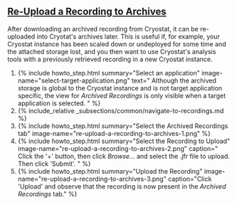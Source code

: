 ## [Re-Upload a Recording to Archives](#re-upload-a-recording-to-archives)
After downloading an archived recording from Cryostat, it can be re-uploaded
into Cryotat's archives later. This is useful if, for example, your Cryostat
instance has been scaled down or undeployed for some time and the attached
storage lost, and you then want to use Cryostat's analysis tools with a
previously retrieved recording in a new Cryostat instance.

<ol>
  <li>
    {% include howto_step.html
      summary="Select an application"
      image-name="select-target-application.png"
      text="
        Although the archived storage is global to the Cryostat instance and is
        not target application specific, the view for <i>Archived Recordings</i>
        is only visible when a target application is selected.
      "
    %}
  </li>
  <li>
    {% include_relative _subsections/common/navigate-to-recordings.md %}
  </li>
  <li>
    {% include howto_step.html
      summary="Select the Archived Recordings tab"
      image-name="re-upload-a-recording-to-archives-1.png"
    %}
  </li>
  <li>
    {% include howto_step.html
      summary="Select the Recording to Upload"
      image-name="re-upload-a-recording-to-archives-2.png"
      caption="
        Click the '+' button, then click <i>Browse...</i> and select the .jfr
        file to upload. Then click 'Submit'.
      "
    %}
  </li>
  <li>
    {% include howto_step.html
      summary="Upload the Recording"
      image-name="re-upload-a-recording-to-archives-3.png"
      caption="Click 'Upload' and observe that the recording is now present in
      the <i>Archived Recordings</i> tab."
    %}
  </li>
</ol>
